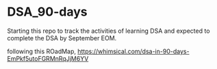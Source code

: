 # DSA_90-days
Starting this repo to track the activities of learning DSA and expected to complete the DSA by September EOM.

following this ROadMap,
https://whimsical.com/dsa-in-90-days-EmPkf5utoFGRMnRqJjM6YV
